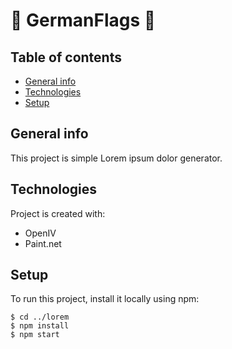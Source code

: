# 🏴 GermanFlags 🏴
## Table of contents
* [General info](#general-info)
* [Technologies](#technologies)
* [Setup](#setup)

## General info
This project is simple Lorem ipsum dolor generator.
	
## Technologies
Project is created with:
* OpenIV
* Paint.net
	
## Setup
To run this project, install it locally using npm:

```
$ cd ../lorem
$ npm install
$ npm start
```
